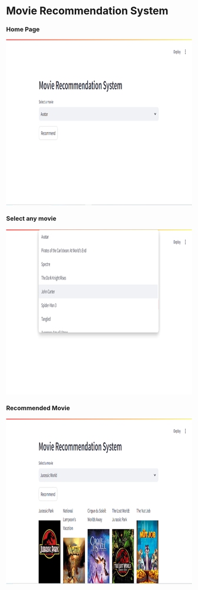 # Movie Recommendation System

### Home Page
<img src="https://github.com/gyan2976/Movie-Recommendation-System/blob/main/output/mainpage.png?raw=true" width="850" height="450">

### Select any movie
<img src="https://github.com/gyan2976/Movie-Recommendation-System/blob/main/output/selectmovie.png?raw=true" width="850" height="450">

### Recommended Movie
<img src="https://github.com/gyan2976/Movie-Recommendation-System/blob/main/output/recmovies.png?raw=true" width="850" height="450">

